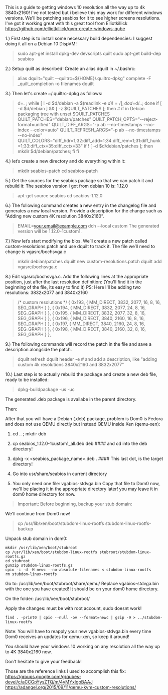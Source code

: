 This is a guide to getting windows 10 resolution all the way up to 4k 3840x2160!
I've not tested but i believe this may work for different windows versions.
We'll be patching seabios for it to see higher screens resolutions.
I've got it working great with this great tool from Elliotkillick
https://github.com/elliotkillick/qvm-create-windows-qube

1.) First step is to install some necessary build dependencies: I suggest doing it all on a Debian 10 DispVM!

> sudo apt-get install dpkg-dev devscripts quilt
> sudo apt-get build-dep seabios

2.) Setup quilt as described!
Create an alias dquilt in ~/.bashrc:
> alias dquilt="quilt --quiltrc=${HOME}/.quiltrc-dpkg"
> complete -F _quilt_completion -o filenames dquilt

3.) Then let's create ~/.quiltrc-dpkg as follows:

> d=. ; while [ ! -d $d/debian -a $(readlink -e $d) != / ]; do d=$d/..; done
> if [ -d $d/debian ] && [ -z $QUILT_PATCHES ]; then
>     # if in Debian packaging tree with unset $QUILT_PATCHES
>     QUILT_PATCHES="debian/patches"
>     QUILT_PATCH_OPTS="--reject-format=unified"
>     QUILT_DIFF_ARGS="-p ab --no-timestamps --no-index --color=auto"
>     QUILT_REFRESH_ARGS="-p ab --no-timestamps --no-index"
>     QUILT_COLORS="diff_hdr=1;32:diff_add=1;34:diff_rem=1;31:diff_hunk=1;33:diff_ctx=35:diff_cctx=33"
>     if ! [ -d $d/debian/patches ]; then mkdir $d/debian/patches; fi
> fi

4.) let’s create a new directory and do everything within it:

> mkdir seabios-patch
> cd seabios-patch

5.) Get the sources for the seabios package so that we can patch it and rebuild it:
The seabios version i got from debian 10 is: 1.12.0

> apt-get source seabios
> cd seabios-1.12.0

6.) The following command creates a new entry in the changelog file and generates a new local version. Provide a description for the change such as “Adding new custom 4K resolution 3840x2160”.

> EMAIL=your.email@example.com dch --local custom
The generated version will be 1.12.0-1custom1.

7.) Now let’s start modifying the bios. We’ll create a new patch called custom-resolutions.patch and use dquilt to track it. The file we’ll need to change is vgasrc/bochsvga.c

> mkdir debian/patches
> dquilt new custom-resolutions.patch
> dquilt add vgasrc/bochsvga.c

8.) Edit vgasrc/bochsvga.c. Add the following lines at the appropriate position, just after the last resolution definition: (You'll find it in the beginning of the file, its easy to find it)
PS: Here I'll be adding two resolutions: 3832x2077 and 3840x2160

> /* custom resolutions */
> { 0x193, { MM_DIRECT, 3832, 2077, 16, 8, 16, SEG_GRAPH } },
> { 0x194, { MM_DIRECT, 3832, 2077, 24, 8, 16, SEG_GRAPH } },
> { 0x195, { MM_DIRECT, 3832, 2077, 32, 8, 16, SEG_GRAPH } },
> { 0x196, { MM_DIRECT, 3840, 2160, 16, 8, 16, SEG_GRAPH } },
> { 0x197, { MM_DIRECT, 3840, 2160, 24, 8, 16, SEG_GRAPH } },
> { 0x198, { MM_DIRECT, 3840, 2160, 32, 8, 16, SEG_GRAPH } },

9.) The following commands will record the patch in the file and save a description alongside the patch.

> dquilt refresh
> dquilt header -e # and add a description, like "adding custom 4k resolutions 3840x2160 and 3832x2077"

10.) Last step is to actually rebuild the package and create a new deb file, ready to be installed:

> dpkg-buildpackage -us -uc

The generated .deb package is availabe in the parent directory.

Then:

After that you will have a Debian (.deb) package, problem is Dom0 is
Fedora and does not use QEMU directly but instead QEMU inside Xen
(qemu-xen):

1. cd .. ; mkdir deb

2. cp seabios_1.12.0-1custom1_all.deb deb #### and cd into the deb directory!

3. dpkg -x <seabios_package_name>.deb . #### This last dot, is the target directory!

4. Go into usr/share/seabios in current directory

5. You only need one file: vgabios-stdvga.bin
Copy that file to Dom0 now, we'll be placing it in the appropriate directory later! you may leave it in dom0 home directory for now.

> Important: Before beginning, backup your stub domain:

We'll continue from Dom0 now!

> cp /usr/lib/xen/boot/stubdom-linux-rootfs stubdom-linux-rootfs-backup

Unpack stub domain in dom0:

```
mkdir /usr/lib/xen/boot/stubroot
cp /usr/lib/xen/boot/stubdom-linux-rootfs stubroot/stubdom-linux-rootfs.gz
cd stubroot
gunzip stubdom-linux-rootfs.gz
cpio -i -d -H newc --no-absolute-filenames < stubdom-linux-rootfs
rm stubdom-linux-rootfs
```
Go to: /usr/lib/xen/boot/stubroot/share/qemu/
Replace vgabios-stdvga.bin with the one you have created! It should be on your dom0 home directory.

On the folder: /usr/lib/xen/boot/stubroot/

Apply the changes: must be with root account, sudo doesnt work!
```
find . -print0 | cpio --null -ov --format=newc | gzip -9 > ../stubdom-linux-rootfs
```

Note: You will have to reapply your new vgabios-stdvga.bin every time
Dom0 receives an updates for qemu-xen, so keep it around!

You should have your windows 10 working on any resolution all the way up to 4K 3840x2160 now.

Don't hesitate to give your feedback!
 
Those are the reference links I used to accomplish this fix:
https://groups.google.com/g/qubes-devel/c/aCCGpYysZTQ/m/4yMYxIgoBAAJ
https://adangel.org/2015/09/11/qemu-kvm-custom-resolutions/